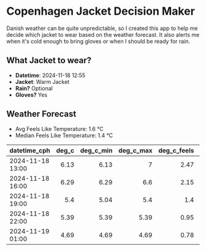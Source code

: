 
# Copenhagen Jacket Decision Maker

Danish weather can be quite unpredictable, so I created this app to help me decide which jacket to wear based on the weather forecast. 
It also alerts me when it's cold enough to bring gloves or when I should be ready for rain.

## What Jacket to wear?

- **Datetime**: 2024-11-18 12:55
- **Jacket**: Warm Jacket
- **Rain?** Optional
- **Gloves?** Yes

## Weather Forecast
- Avg Feels Like Temperature: 1.6 °C
- Median Feels Like Temperature: 1.4 °C

| datetime_cph     |   deg_c |   deg_c_min |   deg_c_max |   deg_c_feels | weather   | wind   | rain   |
|:-----------------|--------:|------------:|------------:|--------------:|:----------|:-------|:-------|
| 2024-11-18 13:00 |    6.13 |        6.13 |        7    |          2.47 | Rain      | Medium | Low    |
| 2024-11-18 16:00 |    6.29 |        6.29 |        6.6  |          2.15 | Rain      | High   | Low    |
| 2024-11-18 19:00 |    5.4  |        5.04 |        5.4  |          1.4  | Clouds    | Medium | None   |
| 2024-11-18 22:00 |    5.39 |        5.39 |        5.39 |          0.95 | Clear     | High   | None   |
| 2024-11-19 01:00 |    4.69 |        4.69 |        4.69 |          0.78 | Clear     | Medium | None   |
        